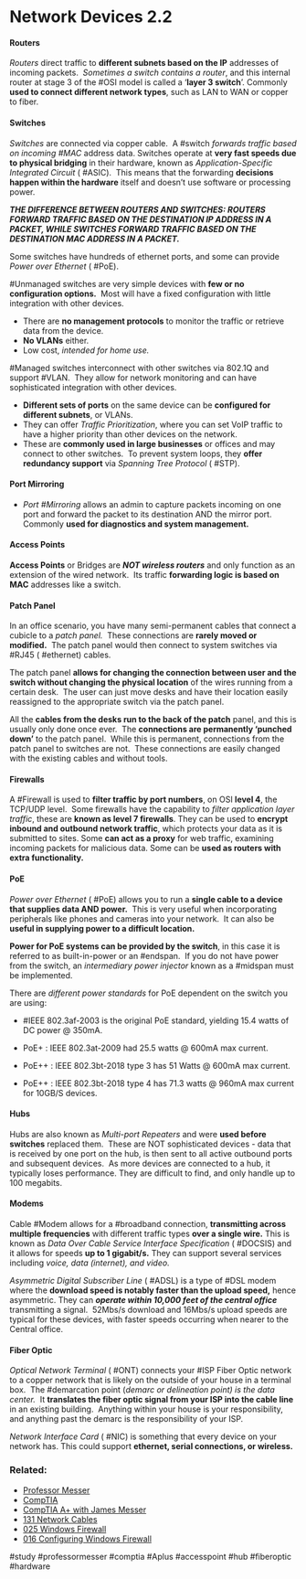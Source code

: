 # Network Devices 2.2

#### Routers

*Routers* direct traffic to **different subnets based on the IP** addresses of incoming packets.  *Sometimes a switch contains a router*, and this internal router at stage 3 of the #OSI model is called a ‘**layer 3 switch**’. Commonly **used to connect different network types**, such as LAN to WAN or copper to fiber.

#### Switches

*Switches* are connected via copper cable.  A #switch *forwards traffic based on incoming #MAC* address data. Switches operate at **very fast speeds due to physical bridging** in their hardware, known as *Application-Specific Integrated Circuit* ( #ASIC).  This means that the forwarding **decisions happen within the hardware** itself and doesn’t use software or processing power.

***THE DIFFERENCE BETWEEN ROUTERS AND SWITCHES: 
ROUTERS FORWARD TRAFFIC BASED ON THE DESTINATION IP ADDRESS IN A PACKET, WHILE SWITCHES FORWARD TRAFFIC BASED ON THE DESTINATION MAC ADDRESS IN A PACKET.***

Some switches have hundreds of ethernet ports, and some can provide *Power over Ethernet* ( #PoE).

#Unmanaged switches are very simple devices with **few or no configuration options.**  Most will have a fixed configuration with little integration with other devices. 

- There are **no management protocols** to monitor the traffic or retrieve data from the device. 
- **No VLANs** either. 
- Low cost, *intended for home use.*

#Managed switches interconnect with other switches via 802.1Q and support #VLAN.  They allow for network monitoring and can have sophisticated integration with other devices.

- **Different sets of ports** on the same device can be **configured for different subnets**, or VLANs.  
- They can offer *Traffic Prioritization*, where you can set VoIP traffic to have a higher priority than other devices on the network.
- These are **commonly used in large businesses** or offices and may connect to other switches.  To prevent system loops, they **offer redundancy support** via *Spanning Tree Protocol* ( #STP).

#### Port Mirroring

- *Port #Mirroring* allows an admin to capture packets incoming on one port and forward the packet to its destination AND the mirror port.  Commonly **used for diagnostics and system management.**

#### Access Points

**Access Points** or Bridges are ***NOT wireless routers*** and only function as an extension of the wired network.  Its traffic **forwarding logic is based on MAC** addresses like a switch. 

#### Patch Panel

In an office scenario, you have many semi-permanent cables that connect a cubicle to a *patch panel.*  These connections are **rarely moved or modified.**  The patch panel would then connect to system switches via #RJ45 ( #ethernet) cables.

The patch panel **allows for changing the connection between user and the switch without changing the physical location** of the wires running from a certain desk.  The user can just move desks and have their location easily reassigned to the appropriate switch via the patch panel. 

All the **cables from the desks run to the back of the patch** panel, and this is usually only done once ever.  The **connections are permanently ‘punched down’** to the patch panel.  While this is permanent, connections from the patch panel to switches are not.  These connections are easily changed with the existing cables and without tools.

#### Firewalls

A #Firewall is used to **filter traffic by port numbers**, on OSI **level 4**, the TCP/UDP level.  Some firewalls have the capability to *filter application layer traffic*, these are **known as level 7 firewalls**. They can be used to **encrypt inbound and outbound network traffic**, which protects your data as it is submitted to sites. Some **can act as a proxy** for web traffic, examining incoming packets for malicious data. Some can be **used as routers with extra functionality.**

#### PoE

*Power over Ethernet* ( #PoE) allows you to run a **single cable to a device that supplies data AND power.**  This is very useful when incorporating peripherals like phones and cameras into your network.  It can also be **useful in supplying power to a difficult location.**

**Power for PoE systems can be provided by the switch**, in this case it is referred to as built-in-power or an #endspan.  If you do not have power from the switch, an *intermediary power injector* known as a #midspan must be implemented.  

There are *different power standards* for PoE dependent on the switch you are using:

- #IEEE 802.3af-2003 is the original PoE standard, yielding 15.4 watts of DC power @ 350mA.

- PoE+ : IEEE 802.3at-2009 had 25.5 watts @ 600mA max current.

- PoE++ : IEEE 802.3bt-2018 type 3 has 51 Watts @ 600mA max current.

- PoE++ : IEEE 802.3bt-2018 type 4 has 71.3 watts @ 960mA max current for 10GB/S devices.

#### Hubs

Hubs are also known as *Multi-port Repeaters* and were **used before switches** replaced them.  These are NOT sophisticated devices - data that is received by one port on the hub, is then sent to all active outbound ports and subsequent devices.  As more devices are connected to a hub, it typically loses performance. They are difficult to find, and only handle up to 100 megabits.

#### Modems

Cable #Modem allows for a #broadband connection, **transmitting across multiple frequencies** with different traffic types **over a single wire.** This is known as *Data Over Cable Service Interface Specification* ( #DOCSIS) and it allows for speeds **up to 1 gigabit/s.** They can support several services including *voice, data (internet), and video.*

*Asymmetric Digital Subscriber Line* ( #ADSL) is a type of #DSL modem where the **download speed is notably faster than the upload speed,** hence asymmetric. They can ***operate within 10,000 feet of the central office*** transmitting a signal.  52Mbs/s download and 16Mbs/s upload speeds are typical for these devices, with faster speeds occurring when nearer to the Central office.

#### Fiber Optic

*Optical Network Terminal* ( #ONT) connects your #ISP Fiber Optic network to a copper network that is likely on the outside of your house in a terminal box.  The #demarcation point (*demarc or delineation point) is the data center.*  It **translates the fiber optic signal from your ISP into the cable line** in an existing building.  Anything within your house is your responsibility, and anything past the demarc is the responsibility of your ISP.

*Network Interface Card* ( #NIC) is something that every device on your network has. This could support **ethernet, serial connections, or wireless.**

### Related:

- [Professor Messer](https://www.professormesser.com/free-a-plus-training/220-1101/220-1101-video/network-devices-220-1101/ "Professor Messer A+ Guide")
- [CompTIA](https://www.comptia.org/ "CompTIA Homepage")
- [CompTIA A+ with James Messer](CompTIA%20A+%20with%20James%20Messer.md)
- [131 Network Cables](131%20Network%20Cables.md)
- [025 Windows Firewall](025%20Windows%20Firewall.md)
- [016 Configuring Windows Firewall](016%20Configuring%20Windows%20Firewall.md)

#study #professormesser #comptia #Aplus #accesspoint #hub #fiberoptic #hardware